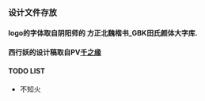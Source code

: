### 设计文件存放

#### logo的字体取自阴阳师的 方正北魏楷书_GBK田氏颜体大字库.
#### 西行妖的设计稿取自PV[千之缘](https://www.youtube.com/watch?v=hwFl1T9eMpg)

#### TODO LIST
- 不知火
